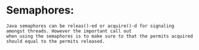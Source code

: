 Semaphores:
===========

    Java semaphores can be releas()-ed or acquire()-d for signaling amongst threads. However the important call out
    when using the semaphores is to make sure to that the permits acquired should equal to the permits released.